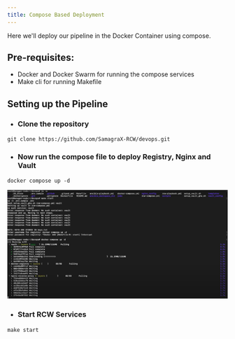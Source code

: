 ```yaml
---
title: Compose Based Deployment
---
```


<head>
  <title>Environment Setup</title>
  <meta
    name="description"
    content="Here we'll deploy our pipeline in the Docker Container"
  />
</head>

Here we'll deploy our pipeline in the Docker Container using compose.

## Pre-requisites:
- Docker and Docker Swarm for running the compose services
- Make cli for running Makefile

## Setting up the Pipeline
- ### **Clone the repository**
```
git clone https://github.com/SamagraX-RCW/devops.git
```

- ### **Now run the compose file to deploy Registry, Nginx and Vault** 
```
docker compose up -d
```

![Docker Compose image](../assets/docker_compose_up.png)

- ### **Start RCW Services**
```
make start
```
